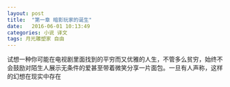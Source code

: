 ```yaml
---
layout: post
title:  "第一章 暗影玩家的诞生"
date:   2016-06-01 10:13:49
categories: 小说 译文
tags: 月光雕塑家 自由
---
```

试想一种你可能在电视剧里面找到的平穷而又优雅的人生，不管多么贫穷，始终不会鼓励对陌生人展示无条件的爱甚至带着微笑分享一片面包。一旦有人声称，这样的幻想在现实中存在


[jekyll]:      http://jekyllrb.com
[jekyll-gh]:   https://github.com/jekyll/jekyll
[jekyll-help]: https://github.com/jekyll/jekyll-help

